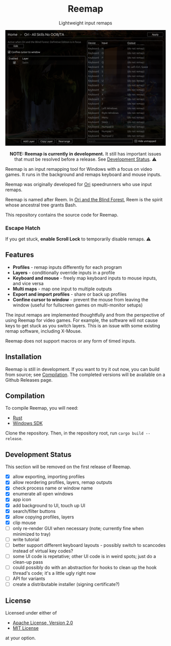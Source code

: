 <div align="center">

# Reemap

Lightweight input remaps

![reemap screenshot](resource/example.png)

**NOTE: Reemap is currently in development.** It still has important issues that must be resolved before
a release. See [Development Status](#development-status). ️⚠️

</div>


Reemap is an input remapping tool for Windows with a focus on video games. It runs in the background
and remaps keyboard and mouse inputs.

Reemap was originally developed for [Ori] speedrunners who use input remaps.

Reemap is named after Reem. In [Ori and the Blind Forest][Ori], Reem is the spirit whose ancestral
tree grants Bash.

This repository contains the source code for Reemap.

### Escape Hatch

If you get stuck, **enable Scroll Lock** to temporarily disable remaps. ⚠️

## Features

- **Profiles** - remap inputs differently for each program
- **Layers** - conditionally override inputs in a profile
- **Keyboard and mouse** - freely map keyboard inputs to mouse inputs, and vice versa
- **Multi maps** - map one input to multiple outputs
- **Export and import profiles** - share or back up profiles
- **Confine cursor to window** - prevent the mouse from leaving the window (useful for fullscreen
games on multi-monitor setups)

The input remaps are implemented thoughtfully and from the perspective of using Reemap for video games.
For example, the software will not cause keys to get stuck as you switch layers. This is an issue
with some existing remap software, including X-Mouse.

Reemap does not support macros or any form of timed inputs.

## Installation

Reemap is still in development. If you want to try it out now, you can build from source; see
[Compilation](#compilation). The completed versions will be available on a Github Releases page.

## Compilation

To compile Reemap, you will need:
- [Rust]
- [Windows SDK]

Clone the repository. Then, in the repository root, run `cargo build --release`.

## Development Status

This section will be removed on the first release of Reemap.

- [x] allow exporting, importing profiles
- [x] allow reordering profiles, layers, remap outputs
- [x] check process name or window name
- [x] enumerate all open windows
- [x] app icon
- [x] add background to UI, touch up UI
- [x] search/filter buttons
- [x] allow copying profiles, layers
- [x] clip mouse
- [ ] only re-render GUI when necessary (note; currently fine when minimized to tray)
- [ ] write tutorial
- [ ] better support different keyboard layouts - possibly switch to scancodes instead of virtual
key codes?
- [ ] some UI code is repetative; other UI code is in weird spots; just do a clean-up pass
- [ ] could possibly do with an abstraction for hooks to clean up the hook thread's code; it's a
little ugly right now
- [ ] API for variants
- [ ] create a distributable installer (signing certificate?)

## License

Licensed under either of

- [Apache License, Version 2.0](LICENSE-APACHE)
- [MIT License](LICENSE-MIT)

at your option.

[Ori]: https://www.orithegame.com/
[Rust]: https://www.rust-lang.org/
[Windows SDK]: https://developer.microsoft.com/en-us/windows/downloads/windows-sdk/
